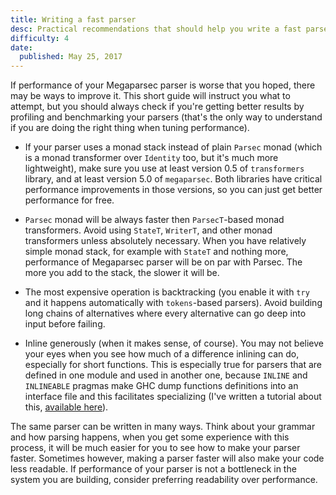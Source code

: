 ```yaml
---
title: Writing a fast parser
desc: Practical recommendations that should help you write a fast parser.
difficulty: 4
date:
  published: May 25, 2017
---
```


If performance of your Megaparsec parser is worse that you hoped, there may
be ways to improve it. This short guide will instruct you what to attempt,
but you should always check if you're getting better results by profiling
and benchmarking your parsers (that's the only way to understand if you are
doing the right thing when tuning performance).

* If your parser uses a monad stack instead of plain `Parsec` monad (which
  is a monad transformer over `Identity` too, but it's much more
  lightweight), make sure you use at least version 0.5 of `transformers`
  library, and at least version 5.0 of `megaparsec`. Both libraries have
  critical performance improvements in those versions, so you can just get
  better performance for free.

* `Parsec` monad will be always faster then `ParsecT`-based monad
  transformers. Avoid using `StateT`, `WriterT`, and other monad
  transformers unless absolutely necessary. When you have relatively simple
  monad stack, for example with `StateT` and nothing more, performance of
  Megaparsec parser will be on par with Parsec. The more you add to the
  stack, the slower it will be.

* The most expensive operation is backtracking (you enable it with `try` and
  it happens automatically with `tokens`-based parsers). Avoid building long
  chains of alternatives where every alternative can go deep into input
  before failing.

* Inline generously (when it makes sense, of course). You may not believe
  your eyes when you see how much of a difference inlining can do,
  especially for short functions. This is especially true for parsers that
  are defined in one module and used in another one, because `INLINE` and
  `INLINEABLE` pragmas make GHC dump functions definitions into an interface
  file and this facilitates specializing (I've written a tutorial about
  this,
  [available here](https://www.stackbuilders.com/tutorials/haskell/ghc-optimization-and-fusion/)).

The same parser can be written in many ways. Think about your grammar and
how parsing happens, when you get some experience with this process, it will
be much easier for you to see how to make your parser faster. Sometimes
however, making a parser faster will also make your code less readable. If
performance of your parser is not a bottleneck in the system you are
building, consider preferring readability over performance.
